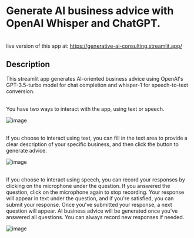 # **Generate AI business advice with OpenAI Whisper and ChatGPT.**


<br>live version of this app at: https://generative-ai-consulting.streamlit.app/


## Description

This streamlit app generates AI-oriented business advice using OpenAI's GPT-3.5-turbo model for chat completion and whisper-1 for speech-to-text conversion.

<br>You have two ways to interact with the app, using text or speech.

![image](https://user-images.githubusercontent.com/72695808/227977123-8fcb30f7-e9df-4bdf-96cb-04cf0e93fb02.png)


<br>If you choose to interact using text, you can fill in the text area to provide a clear description of your specific business, and then click the button to generate advice.

![image](https://user-images.githubusercontent.com/72695808/227977251-bafbd5d1-88f6-438d-8e4b-89c17012c0b1.png)


<br>If you choose to interact using speech, you can record your responses by clicking on the microphone under the question. If you answered the question, click on the microphone again to stop recording. Your response will appear in text under the question, and if you're satisfied, you can submit your response. Once you've submitted your response, a next question will appear. AI business advice will be generated once you've answered all questions. You can always record new responses if needed.

![image](https://user-images.githubusercontent.com/72695808/227977432-5bbd2190-d4be-4519-8072-3aa3528ff198.png)
